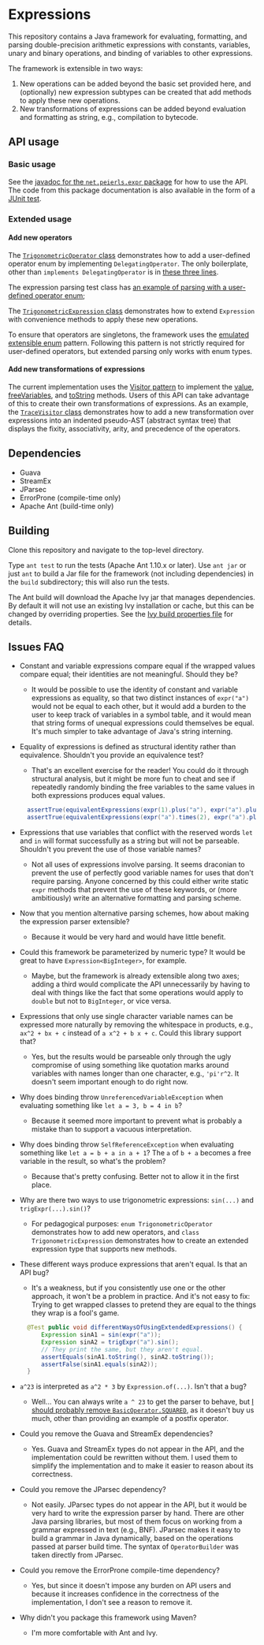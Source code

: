 # Expressions

This repository contains a Java framework for evaluating, formatting, and parsing
double-precision arithmetic expressions with constants, variables, unary and binary operations,
and binding of variables to other expressions.

The framework is extensible in two ways:

1. New operations can be added beyond the basic set provided here,
   and (optionally) new expression subtypes can be created that add methods
   to apply these new operations.
1. New transformations of expressions can be added beyond evaluation
   and formatting as string, e.g., compilation to bytecode.


## API usage

### Basic usage

See the [javadoc for the `net.peierls.expr` package](
  https://tembrel.github.io/expressions/javadoc/
) for how to use the API.
The code from this package documentation is also available
in the form of a [JUnit test](
  src/test/java/net/peierls/expr/BasicUsageTest.java#L10
).

### Extended usage

#### Add new operators

The [`TrigonometricOperator` class](
  src/main/java/net/peierls/expr/TrigonometricOperator.java#L10
) demonstrates how to add a user-defined operator enum
by implementing `DelegatingOperator`. The only boilerplate,
other than `implements DelegatingOperator` is in
[these three lines](
  src/main/java/net/peierls/expr/TrigonometricOperator.java#L24-L26
).

The expression parsing test class has [an example of parsing with
a user-defined operator enum](
  src/test/java/net/peierls/expr/ExtendedExpressionTest.java#L28-L63
);

The [`TrigonometricExpression` class](
  src/main/java/net/peierls/expr/TrigonometricExpression.java#L10
) demonstrates how to extend `Expression`
with convenience methods to apply these
new operations.

To ensure that operators are singletons, the framework uses
the [emulated extensible enum](
  https://drive.google.com/file/d/1qhEaShHhq5-0y4aQMByKzx9SOsKFu6oq/view
) pattern. Following this pattern is not
strictly required for user-defined operators, but extended
parsing only works with enum types.


#### Add new transformations of expressions

The current implementation uses the [Visitor pattern](
  https://drive.google.com/file/d/1k76P9Kl7__hXwp2FVAbvOcwATcphB3gm/view
) to implement the
[value](
  https://tembrel.github.io/expressions/javadoc/net/peierls/expr/Expression.html#value--
),
[freeVariables](
  https://tembrel.github.io/expressions/javadoc/net/peierls/expr/Expression.html#freeVariables--
), and
[toString](
  https://tembrel.github.io/expressions/javadoc/net/peierls/expr/Expression.html#toString--
) methods.
Users of this API can take advantage of this to create their
own transformations of expressions.
As an example, the [`TraceVisitor` class](
  src/test/java/net/peierls/expr/TraceVisitor.java#L11
) demonstrates how to add a new transformation
over expressions into an indented pseudo-AST (abstract syntax tree)
that displays the fixity, associativity, arity, and precedence
of the operators.

## Dependencies

- Guava
- StreamEx
- JParsec
- ErrorProne (compile-time only)
- Apache Ant (build-time only)


## Building

Clone this repository and navigate to the top-level directory.

Type `ant test` to run the tests (Apache Ant 1.10.x or later).
Use `ant jar` or just `ant` to build a Jar file for the framework
(not including dependencies) in the `build` subdirectory; this
will also run the tests.

The Ant build will download the Apache Ivy jar that manages
dependencies.
By default it will not use an existing Ivy installation
or cache, but this can be changed by overriding properties.
See the [Ivy build properties file](
  ivy/build-ivy.properties
) for details.


## Issues FAQ

- Constant and variable expressions compare equal if the
  wrapped values compare equal; their identities are not
  meaningful. Should they be?

  - It would be possible to use the identity of constant and variable
    expressions as equality, so that two distinct instances of `expr("a")` would
    not be equal to each other, but it would add a burden to
    the user to keep track of variables in a symbol table,
    and it would mean that string forms of unequal expressions
    could themselves be equal.
    It's much simpler to take advantage of Java's string interning.

- Equality of expressions is defined as structural identity rather
  than equivalence. Shouldn't you provide an equivalence test?

  - That's an excellent exercise for the reader! You could do it through
    structural analysis, but it might be more fun to cheat and see if
    repeatedly randomly binding the free variables to the same values
    in both expressions produces equal values.
  ```java
    assertTrue(equivalentExpressions(expr(1).plus("a"), expr("a").plus(1)));
    assertTrue(equivalentExpressions(expr("a").times(2), expr("a").plus("a")));
  ```

- Expressions that use variables that conflict with the
  reserved words `let` and `in` will format successfully as a string
  but will not be parseable. Shouldn't you prevent the use
  of those variable names?

  - Not all uses of expressions involve parsing. It seems
    draconian to prevent the use of perfectly good variable
    names for uses that don't require parsing.
    Anyone concerned by this could either write static `expr`
    methods that prevent the use of these keywords, or (more
    ambitiously) write an alternative formatting and parsing
    scheme.

- Now that you mention alternative parsing schemes, how about
  making the expression parser extensible?

  - Because it would be very hard and would have little benefit.

- Could this framework be parameterized by numeric type? It would
  be great to have `Expression<BigInteger>`, for example.

  - Maybe, but the framework is already extensible along two axes; adding a third
    would complicate the API unnecessarily by having to deal with things
    like the fact that some operations would apply to `double` but not
    to `BigInteger`, or vice versa.

- Expressions that only use single character variable names can be
  expressed more naturally by removing the whitespace in products,
  e.g., `ax^2 + bx + c` instead of `a x^2 + b x + c`. Could this
  library support that?

  - Yes, but the results would be parseable only through the
    ugly compromise of using something like
    quotation marks around variables with names longer than one character,
    e.g., `'pi'r^2`. It doesn't seem important enough to do right now.

- Why does binding throw `UnreferencedVariableException` when
  evaluating something like `let a = 3, b = 4 in b`?

  - Because it seemed more important to prevent what is probably
    a mistake than to support a vacuous interpretation.

- Why does binding throw `SelfReferenceException` when evaluating
  something like `let a = b + a in a + 1`? The `a` of `b + a` becomes
  a free variable in the result, so what's the problem?

  - Because that's pretty confusing. Better not to allow it in the first place.

- Why are there two ways to use trigonometric expressions: `sin(...)` and `trigExpr(...).sin()`?

  - For pedagogical purposes:
    `enum TrigonometricOperator` demonstrates how to add new operators,
    and `class TrigonometricExpression` demonstrates how to create an
    extended expression type that supports new methods.

- These different ways produce expressions that aren't equal. Is that an API bug?

  - It's a weakness, but if you consistently use one or the other approach, it won't be a
    problem in practice. And it's not easy to fix: Trying to get wrapped classes to
    pretend they are equal to the things they wrap is a fool's game.
  ```java
    @Test public void differentWaysOfUsingExtendedExpressions() {
        Expression sinA1 = sin(expr("a"));
        Expression sinA2 = trigExpr("a").sin();
        // They print the same, but they aren't equal.
        assertEquals(sinA1.toString(), sinA2.toString());
        assertFalse(sinA1.equals(sinA2));
    }
  ```

- `a^23` is interpreted as `a^2 * 3` by `Expression.of(...)`. Isn't that
  a bug?

  - Well... You can always write `a ^ 23` to get the parser to behave,
    but [I should probably remove `BasicOperator.SQUARED`](
      /Tembrel/expressions/issues/3
    ), as it doesn't
    buy us much, other than providing an example of a postfix operator.

- Could you remove the Guava and StreamEx dependencies?

  - Yes. Guava and StreamEx types do not appear in the API, and the implementation
    could be rewritten without them. I used them to simplify the implementation
    and to make it easier to reason about its correctness.

- Could you remove the JParsec dependency?

  - Not easily. JParsec types do not appear in the API, but it would be very
    hard to write the expression parser by hand.
    There are other Java parsing libraries, but most of them focus on
    working from a grammar expressed in text (e.g., BNF). JParsec
    makes it easy to build a grammar in Java dynamically, based on the
    operations passed at parser build time. The syntax of `OperatorBuilder`
    was taken directly from JParsec.

- Could you remove the ErrorProne compile-time dependency?

  - Yes, but since it doesn't impose any burden on API users
    and because it increases confidence in the correctness of
    the implementation, I don't see a reason to remove it.

- Why didn't you package this framework using Maven?

  - I'm more comfortable with Ant and Ivy.
